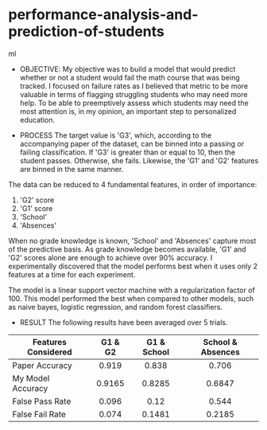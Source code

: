 # performance-analysis-and-prediction-of-students
ml

* OBJECTIVE:
  My objective was to build a model that would predict whether or not a student would fail the math course that was being tracked. I focused on failure rates as I believed that metric to be more valuable in terms of flagging struggling students who may need more help.
To be able to preemptively assess which students may need the most attention is, in my opinion, an important step to personalized education.

* PROCESS
The target value is 'G3', which, according to the accompanying paper of the dataset, can be binned into a passing or failing classification. If 'G3' is greater than or equal to 10, then the student passes. Otherwise, she fails. Likewise, the 'G1' and 'G2' features are binned in the same manner.

The data can be reduced to 4 fundamental features, in order of importance:
1. 'G2' score
2. 'G1' score
3. 'School'
4. 'Absences'

When no grade knowledge is known, 'School' and 'Absences' capture most of the predictive basis. As grade knowledge becomes available, 'G1' and 'G2' scores alone are enough to achieve over 90% accuracy. I experimentally discovered that the model performs best when it uses only 2 features at a time for each experiment.

The model is a linear support vector machine with a regularization factor of 100. This model performed the best when compared to other models, such as naive bayes, logistic regression, and random forest classifiers.


* RESULT
The following results have been averaged over 5 trials.

| Features Considered 	| G1 & G2 	| G1 & School 	| School & Absences 	|
|---------------------	|:-------:	|:-----------:	|:-----------------:	|
| Paper Accuracy      	|   0.919 	|       0.838 	|             0.706 	|
| My Model Accuracy   	|  0.9165 	|      0.8285 	|            0.6847 	|
| False Pass Rate     	|   0.096 	|        0.12 	|             0.544 	|
| False Fail Rate     	|   0.074 	|      0.1481 	|            0.2185 	|
